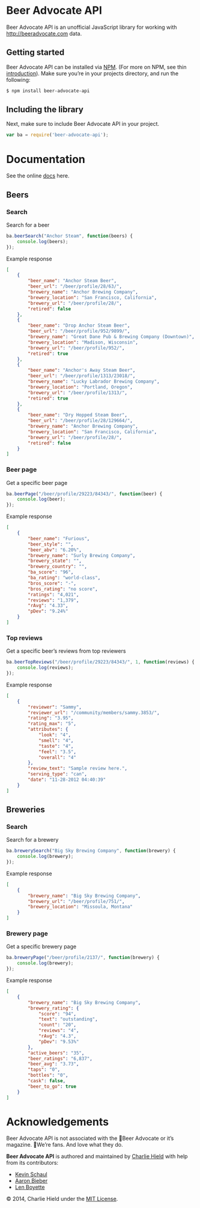 Beer Advocate API
=================

Beer Advocate API is an unofficial JavaScript library for working with http://beeradvocate.com data.

Getting started
---------------

Beer Advocate API can be installed via [NPM](https://www.npmjs.org/). (For more on NPM, see thin [introduction](http://howtonode.org/05896bb828f0d7e9251dd5b4cfd72350896990bd/introduction-to-npm)). Make sure you’re in your projects directory, and run the following:

```bash
$ npm install beer-advocate-api
```

Including the library
---------------------

Next, make sure to include Beer Advocate API in your project.

```javascript
var ba = require('beer-advocate-api');
```

Documentation
=============

See the online [docs](http://stursby.github.io/beer-advocate-api) here.

Beers
-----

### Search

Search for a beer

```javascript
ba.beerSearch("Anchor Steam", function(beers) {
    console.log(beers);
});
```

Example response

```json
[
    {
        "beer_name": "Anchor Steam Beer",
        "beer_url": "/beer/profile/28/63/",
        "brewery_name": "Anchor Brewing Company",
        "brewery_location": "San Francisco, California",
        "brewery_url": "/beer/profile/28/",
        "retired": false
    },
    {
        "beer_name": "Drop Anchor Steam Beer",
        "beer_url": "/beer/profile/952/9899/",
        "brewery_name": "Great Dane Pub & Brewing Company (Downtown)",
        "brewery_location": "Madison, Wisconsin",
        "brewery_url": "/beer/profile/952/",
        "retired": true
    },
    {
        "beer_name": "Anchor's Away Steam Beer",
        "beer_url": "/beer/profile/1313/23018/",
        "brewery_name": "Lucky Labrador Brewing Company",
        "brewery_location": "Portland, Oregon",
        "brewery_url": "/beer/profile/1313/",
        "retired": true
    },
    {
        "beer_name": "Dry Hopped Steam Beer",
        "beer_url": "/beer/profile/28/129664/",
        "brewery_name": "Anchor Brewing Company",
        "brewery_location": "San Francisco, California",
        "brewery_url": "/beer/profile/28/",
        "retired": false
    }
]
```


### Beer page

Get a specific beer page

```javascript
ba.beerPage("/beer/profile/29223/84343/", function(beer) {
    console.log(beer);
});
```

Example response

```json
[
    {
        "beer_name": "Furious",
        "beer_style": "",
        "beer_abv": "6.20%",
        "brewery_name": "Surly Brewing Company",
        "brewery_state": "",
        "brewery_country": "",
        "ba_score": "96",
        "ba_rating": "world-class",
        "bros_score": "-",
        "bros_rating": "no score",
        "ratings": "4,021",
        "reviews": "1,379",
        "rAvg": "4.33",
        "pDev": "9.24%"
    }
]
```

### Top reviews

Get a specific beer’s reviews from top reviewers

```javascript
ba.beerTopReviews("/beer/profile/29223/84343/", 1, function(reviews) {
    console.log(reviews);
});
```

Example response

```json
[
    {
        "reviewer": "Sammy",
        "reviewer_url": "/community/members/sammy.3853/",
        "rating": "3.95",
        "rating_max": "5",
        "attributes": {
            "look": "4",
            "smell": "4",
            "taste": "4",
            "feel": "3.5",
            "overall": "4"
        },
        "review_text": "Sample review here.",
        "serving_type": "can",
        "date": "11-28-2012 04:40:39"
    }
]
```

Breweries
---------

### Search

Search for a brewery

```javascript
ba.brewerySearch("Big Sky Brewing Company", function(brewery) {
    console.log(brewery);
});
```

Example response

```json
[
    {
        "brewery_name": "Big Sky Brewing Company",
        "brewery_url": "/beer/profile/751/",
        "brewery_location": "Missoula, Montana"
    }
]
```

### Brewery page

Get a specific brewery page

```javascript
ba.breweryPage("/beer/profile/2137/", function(brewery) {
    console.log(brewery);
});
```

Example response

```json
[
    {
        "brewery_name": "Big Sky Brewing Company",
        "brewery_rating": {
            "score": "94",
            "text": "outstanding",
            "count": "20",
            "reviews": "4",
            "rAvg": "4.3",
            "pDev": "9.53%"
        },
        "active_beers": "35",
        "beer_ratings": "6,837",
        "beer_avg": "3.73",
        "taps": "0",
        "bottles": "0",
        "cask": false,
        "beer_to_go": true
    }
]
```

Acknowledgements
================

Beer Advocate API is not associated with the Beer Advocate or it’s magazine. We’re fans. And love what they do.

**Beer Advocate API** is authored and maintained by [Charlie Hield](https://twitter.com/charliehield) with help from its contributors:

 * [Kevin Schaul](https://github.com/kevinschaul)
 * [Aaron Bieber](https://github.com/qbit)
 * [Len Boyette](https://github.com/kevlened)

© 2014, Charlie Hield under the [MIT License](http://www.opensource.org/licenses/mit-license.php).
